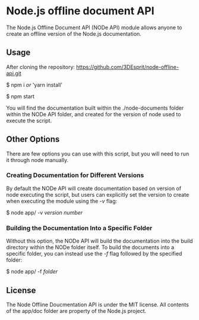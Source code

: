 # Node.js offline document API

The Node.js Offline Document API (NODe API) module allows anyone to create an offline version of the Node.js documentation.


## Usage

After cloning the repository: https://github.com/3DEsprit/node-offline-api.git

$ npm i _or_ 'yarn install'

$ npm start


You will find the documentation built within the ./node-documents folder within the NODe API folder, and created for the version of node used to execute the script.


## Other Options

There are few options you can use with this script, but you will need to run it through node manually.


### Creating Documentation for Different Versions

By default the NODe API will create documentation based on version of node executing the script, but users can explicitly set the version to create when executing the  module using the _-v_ flag:

$ node app/ -v _version number_


### Building the Documentation Into a Specific Folder

Without this option, the NODe API will build the documentation into the build directory within the NODe folder itself. To build the documents into a specific folder, you can instead use the _-f_ flag followed by the specified folder:

$ node app/ -f _folder_

## License

The Node Offline Doucmentation API is under the MIT license. All contents of the app/doc folder are property of the Node.js project.